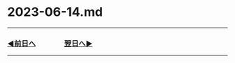 # 2023-06-14.md

---
### [◀️前日へ](https://github.com/yuasys/chatty-journal/blob/main/2023/06/2023-06-13.md)&emsp;&emsp;&emsp;&emsp;[翌日へ▶️](https://github.com/yuasys/chatty-journal/blob/main/2023/06/2023-06-15.md)
---

